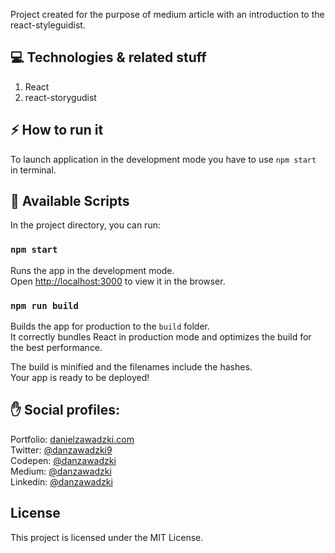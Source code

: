 Project created for the purpose of medium article with an introduction to the react-styleguidist.

## ‍💻 Technologies & related stuff

1. React
2. react-storygudist

## ⚡ ️How to run it

To launch application in the development mode you have to use `npm start` in terminal.

## 🔨 Available Scripts

In the project directory, you can run:

### `npm start`

Runs the app in the development mode.<br>
Open [http://localhost:3000](http://localhost:3000) to view it in the browser.

### `npm run build`

Builds the app for production to the `build` folder.<br>
It correctly bundles React in production mode and optimizes the build for the best performance.

The build is minified and the filenames include the hashes.<br>
Your app is ready to be deployed!

## ✋ Social profiles:

Portfolio: [danielzawadzki.com](http://danielzawadzki.com/)<br/>
Twitter: [@danzawadzki9](https://twitter.com/danzawadzki7)<br/>
Codepen: [@danzawadzki](https://codepen.io/danzawadzki/)<br/>
Medium: [@danzawadzki](https://medium.com/@danzawadzki)<br/>
Linkedin: [@danzawadzki](https://www.linkedin.com/in/danzawadzki/)

## License

This project is licensed under the MIT License.


